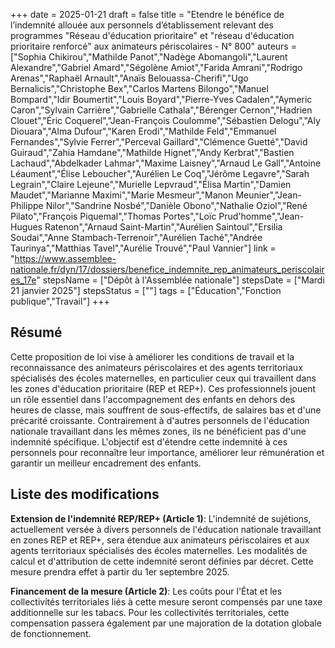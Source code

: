 +++
date = 2025-01-21
draft = false
title = "Etendre le bénéfice de l’indemnité allouée aux personnels d’établissement relevant des programmes "Réseau d'éducation prioritaire" et "réseau d'éducation prioritaire renforcé" aux animateurs périscolaires - N° 800"
auteurs = ["Sophia Chikirou","Mathilde Panot","Nadège Abomangoli","Laurent Alexandre","Gabriel Amard","Ségolène Amiot","Farida Amrani","Rodrigo Arenas","Raphaël Arnault","Anaïs Belouassa-Cherifi","Ugo Bernalicis","Christophe Bex","Carlos Martens Bilongo","Manuel Bompard","Idir Boumertit","Louis Boyard","Pierre-Yves Cadalen","Aymeric Caron","Sylvain Carrière","Gabrielle Cathala","Bérenger Cernon","Hadrien Clouet","Éric Coquerel","Jean-François Coulomme","Sébastien Delogu","Aly Diouara","Alma Dufour","Karen Erodi","Mathilde Feld","Emmanuel Fernandes","Sylvie Ferrer","Perceval Gaillard","Clémence Guetté","David Guiraud","Zahia Hamdane","Mathilde Hignet","Andy Kerbrat","Bastien Lachaud","Abdelkader Lahmar","Maxime Laisney","Arnaud Le Gall","Antoine Léaument","Élise Leboucher","Aurélien Le Coq","Jérôme Legavre","Sarah Legrain","Claire Lejeune","Murielle Lepvraud","Élisa Martin","Damien Maudet","Marianne Maximi","Marie Mesmeur","Manon Meunier","Jean-Philippe Nilor","Sandrine Nosbé","Danièle Obono","Nathalie Oziol","René Pilato","François Piquemal","Thomas Portes","Loïc Prud'homme","Jean-Hugues Ratenon","Arnaud Saint-Martin","Aurélien Saintoul","Ersilia Soudai","Anne Stambach-Terrenoir","Aurélien Taché","Andrée Taurinya","Matthias Tavel","Aurélie Trouvé","Paul Vannier"]
link = "https://www.assemblee-nationale.fr/dyn/17/dossiers/benefice_indemnite_rep_animateurs_periscolaires_17e"
stepsName = ["Dépôt à l'Assemblée nationale"]
stepsDate = ["Mardi 21 janvier 2025"]
stepsStatus = [""]
tags = ["Éducation","Fonction publique","Travail"]
+++

## Résumé

Cette proposition de loi vise à améliorer les conditions de travail et la reconnaissance des animateurs périscolaires et des agents territoriaux spécialisés des écoles maternelles, en particulier ceux qui travaillent dans les zones d'éducation prioritaire (REP et REP+). Ces professionnels jouent un rôle essentiel dans l'accompagnement des enfants en dehors des heures de classe, mais souffrent de sous-effectifs, de salaires bas et d'une précarité croissante. Contrairement à d'autres personnels de l'éducation nationale travaillant dans les mêmes zones, ils ne bénéficient pas d'une indemnité spécifique. L'objectif est d'étendre cette indemnité à ces personnels pour reconnaître leur importance, améliorer leur rémunération et garantir un meilleur encadrement des enfants.

## Liste des modifications

**Extension de l'indemnité REP/REP+ (Article 1)**: L'indemnité de sujétions, actuellement versée à divers personnels de l'éducation nationale travaillant en zones REP et REP+, sera étendue aux animateurs périscolaires et aux agents territoriaux spécialisés des écoles maternelles. Les modalités de calcul et d'attribution de cette indemnité seront définies par décret. Cette mesure prendra effet à partir du 1er septembre 2025.

**Financement de la mesure (Article 2)**: Les coûts pour l'État et les collectivités territoriales liés à cette mesure seront compensés par une taxe additionnelle sur les tabacs. Pour les collectivités territoriales, cette compensation passera également par une majoration de la dotation globale de fonctionnement.
